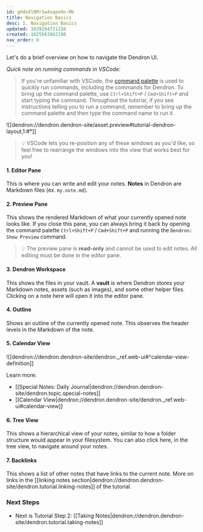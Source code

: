 ```yaml
---
id: gHdxXlNMr1w4xqee0n-Mb
title: Navigation Basics
desc: 1. Navigation Basics
updated: 1639194721158
created: 1625563862198
nav_order: 0
---
```


Let's do a brief overview on how to navigate the Dendron UI.

_Quick note on running commands in VSCode:_

>If you're unfamiliar with VSCode, the [command palette](https://code.visualstudio.com/docs/getstarted/userinterface#_command-palette) is used to quickly run commands, including the commands for Dendron. To bring up the command palette, use `Ctrl+Shift+P` / `Cmd+Shift+P` and start typing the command. Throughout the tutorial, if you see instructions telling you to run a command, remember to bring up the command palette and then type the command name to run it.

![[dendron://dendron.dendron-site/asset.preview#tutorial-dendron-layout,1:#*]]

> 💡 VSCode lets you re-position any of these windows as you'd like, so feel free to rearrange the windows into the view that works best for you!
#### 1. Editor Pane

This is where you can write and edit your notes. **Notes** in Dendron are Markdown files (ex. `my.note.md`).

#### 2. Preview Pane

This shows the rendered Markdown of what your currently opened note looks like. If you close this pane, you can always bring it back by opening the command palette `Ctrl+Shift+P` / `Cmd+Shift+P` and running the `Dendron: Show Preview` command.

>💡 The preview pane is **read-only** and cannot be used to edit notes. All editing must be done in the editor pane.

#### 3. Dendron Workspace

This shows the files in your vault. A **vault** is where Dendron stores your Markdown notes, assets (such as images), and some other helper files. Clicking on a note here will open it into the editor pane.

#### 4. Outline

Shows an outline of the currently opened note. This observes the header levels in the Markdown of the note.

#### 5. Calendar View

![[dendron://dendron.dendron-site/dendron._ref.web-ui#^calendar-view-definition]]

Learn more:

- [[Special Notes: Daily Journal|dendron://dendron.dendron-site/dendron.topic.special-notes]]
- [[Calendar View|dendron://dendron.dendron-site/dendron._ref.web-ui#calendar-view]]

#### 6. Tree View

This shows a hierarchical view of your notes, similar to how a folder structure would appear in your filesystem. You can also click here, in the tree view, to navigate around your notes.

#### 7. Backlinks

This shows a list of other notes that have links to the current note. More on links in the [[linking notes section|dendron://dendron.dendron-site/dendron.tutorial.linking-notes]] of the tutorial.

### Next Steps

- Next is Tutorial Step 2: [[Taking Notes|dendron://dendron.dendron-site/dendron.tutorial.taking-notes]]
